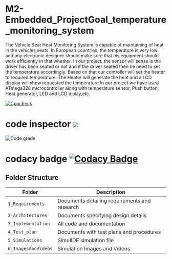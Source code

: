 # M2-Embedded_ProjectGoal_temperature_monitoring_system
The Vehicle Seat Heat Monitoring System is capable of maintaining of heat in the vehicles seats. In European countries, the temperature is very low and any electronic designer should make sure that his equipment should work efficiently in that whether. In our project, the sensor will sense is the driver has been seated or not and if the driver seated then he need to set the temperature accordingly. Based on that our controller will set the heater to required temperature. The Heater will generate the heat and a LCD display will show requested the temperature.In our project we have used ATmega328 microcontroller along with temperature sensor, Push button, Heat generator, LED and LCD diplay,etc.

[![Cppcheck](https://github.com/sivani4261999/M2-Embedded_ProjectGoal_temperature_monitoring_system/actions/workflows/codequality.yml/badge.svg)](https://github.com/sivani4261999/M2-Embedded_ProjectGoal_temperature_monitoring_system/actions/workflows/codequality.yml)
 # code inspector ![](https://api.codiga.io/project/30245/score/svg) 
  ![Code grade](https://api.codiga.io/project/30245/status/svg) 
 # codacy badge [![Codacy Badge](https://app.codacy.com/project/badge/Grade/49b8443a4fdc480abb8950f29bceda5b)](https://www.codacy.com/gh/sivani4261999/M2-Embedded_ProjectGoal_temperature_monitoring_system/dashboard?utm_source=github.com&amp;utm_medium=referral&amp;utm_content=sivani4261999/M2-Embedded_ProjectGoal_temperature_monitoring_system&amp;utm_campaign=Badge_Grade)
## Folder Structure
|Folder             | Description |
|-------------------| -----------------------------------------|
| `1_Requirements`   | Documents detailing requirements and research|
| `2_Architectures`         | Documents specifying design details|
| `3_Implementation` | All code and documentation|
| `4_Test_plan`      | Documents with test plans and procedures|
| `5_Simulations`      | SimulIDE simulation file|
| `6_ImagesAndVideos`      | Simulation Images and Videos|
